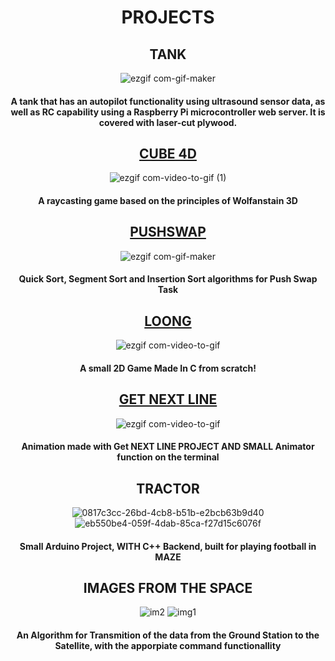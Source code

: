<div align="center">

# PROJECTS

## TANK 

![ezgif com-gif-maker](https://github.com/kvebers/kvebers/assets/49612380/15755f2c-2a30-4783-ae49-84de9bfdaf81)

#### A tank that has an autopilot functionality using ultrasound sensor data, as well as RC capability using a Raspberry Pi microcontroller web server. It is covered with laser-cut plywood.

## [CUBE 4D](https://github.com/kvebers/CUBE4D)
![ezgif com-video-to-gif (1)](https://github.com/kvebers/kvebers/assets/49612380/089b3834-3324-40ef-81db-a1dbb9d3644f)

#### A raycasting game based on the principles of Wolfanstain 3D

## [PUSHSWAP](https://github.com/kvebers/PushSwap)

![ezgif com-gif-maker](https://github.com/kvebers/kvebers/assets/49612380/1503581e-372d-4781-9876-9e03b0cd672b)

#### Quick Sort, Segment Sort and Insertion Sort algorithms for Push Swap Task

## [LOONG](https://github.com/kvebers/LOONG)

![ezgif com-video-to-gif](https://github.com/kvebers/kvebers/assets/49612380/2cd576fc-40c6-4009-9efb-91327794c8f4)

#### A small 2D Game Made In C from scratch!

## [GET NEXT LINE](https://github.com/kvebers/get_next_line)

![ezgif com-video-to-gif](https://github.com/kvebers/kvebers/assets/49612380/df421976-5e47-447b-822b-ee684f8e8ae2)

#### Animation made with Get NEXT LINE PROJECT AND SMALL Animator function on the terminal

## TRACTOR
![0817c3cc-26bd-4cb8-b51b-e2bcb63b9d40](https://github.com/kvebers/PROJECTS/assets/49612380/23cf915c-9a4b-4948-bc66-c4d7245c5b2b)
![eb550be4-059f-4dab-85ca-f27d15c6076f](https://github.com/kvebers/PROJECTS/assets/49612380/2db8c1bb-8e9a-4ec9-a9fe-927234915414)

#### Small Arduino Project, WITH C++ Backend, built for playing football in MAZE

## IMAGES FROM THE SPACE

![im2](https://github.com/kvebers/PROJECTS/assets/49612380/fd066a0b-26d9-42f4-82a8-4037c2f9039b)
![img1](https://github.com/kvebers/PROJECTS/assets/49612380/fbdbe2c1-f385-4919-8fc9-3c2e6f30524c)


#### An Algorithm for Transmition of the data from the Ground Station to the Satellite, with the apporpiate command functionallity

</div>
